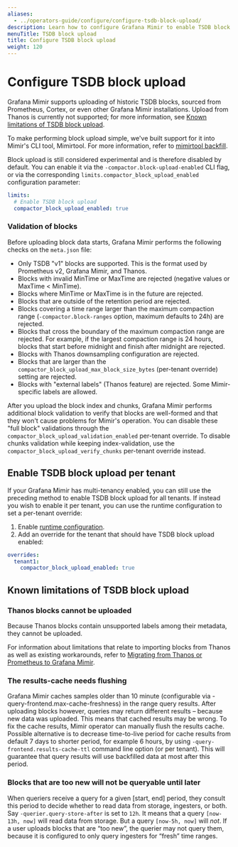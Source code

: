 ```yaml
---
aliases:
  - ../operators-guide/configure/configure-tsdb-block-upload/
description: Learn how to configure Grafana Mimir to enable TSDB block upload
menuTitle: TSDB block upload
title: Configure TSDB block upload
weight: 120
---
```


# Configure TSDB block upload

Grafana Mimir supports uploading of historic TSDB blocks, sourced from Prometheus, Cortex, or even other
Grafana Mimir installations. Upload from Thanos is currently not supported; for more information, see [Known limitations of TSDB block upload](#known-limitations-of-tsdb-block-upload).

To make performing block upload simple, we've built support for it into Mimir's CLI tool, Mimirtool. For more information, refer to [mimirtool backfill](/docs/mimir/<MIMIR_VERSION>/manage/tools/mimirtool/#backfill).

Block upload is still considered experimental and is therefore disabled by default. You can enable it via the `-compactor.block-upload-enabled`
CLI flag, or via the corresponding `limits.compactor_block_upload_enabled` configuration parameter:

```yaml
limits:
  # Enable TSDB block upload
  compactor_block_upload_enabled: true
```

### Validation of blocks

Before uploading block data starts, Grafana Mimir performs the following checks on the `meta.json` file:

- Only TSDB "v1" blocks are supported. This is the format used by Prometheus v2, Grafana Mimir, and Thanos.
- Blocks with invalid MinTime or MaxTime are rejected (negative values or MaxTime < MinTime).
- Blocks where MinTime or MaxTime is in the future are rejected.
- Blocks that are outside of the retention period are rejected.
- Blocks covering a time range larger than the maximum compaction range (`-compactor.block-ranges` option, maximum defaults to 24h) are rejected.
- Blocks that cross the boundary of the maximum compaction range are rejected. For example, if the largest compaction range is 24 hours, blocks that start before midnight and finish after midnight are rejected.
- Blocks with Thanos downsampling configuration are rejected.
- Blocks that are larger than the `compactor_block_upload_max_block_size_bytes` (per-tenant override) setting are rejected.
- Blocks with "external labels" (Thanos feature) are rejected. Some Mimir-specific labels are allowed.

After you upload the block index and chunks, Grafana Mimir performs additional block validation to verify that blocks are well-formed and that they won't cause problems for Mimir's operation.
You can disable these "full block" validations through the `compactor_block_upload_validation_enabled` per-tenant override.
To disable chunks validation while keeping index-validation, use the `compactor_block_upload_verify_chunks` per-tenant override instead.

## Enable TSDB block upload per tenant

If your Grafana Mimir has multi-tenancy enabled, you can still use the preceding method to enable
TSDB block upload for all tenants. If instead you wish to enable it per tenant, you can use the
runtime configuration to set a per-tenant override:

1. Enable [runtime configuration](../about-runtime-configuration/).
1. Add an override for the tenant that should have TSDB block upload enabled:

```yaml
overrides:
  tenant1:
    compactor_block_upload_enabled: true
```

## Known limitations of TSDB block upload

### Thanos blocks cannot be uploaded

Because Thanos blocks contain unsupported labels among their metadata, they cannot be uploaded.

For information about limitations that relate to importing blocks from Thanos as well as existing workarounds, refer to
[Migrating from Thanos or Prometheus to Grafana Mimir](/docs/mimir/<MIMIR_VERSION>/set-up/migrate/migrate-from-thanos-or-prometheus/).

### The results-cache needs flushing

Grafana Mimir caches samples older than 10 minute (configurable via -query-frontend.max-cache-freshness) in the range query results.
After uploading blocks however, queries may return different results – because new data was uploaded.
This means that cached results may be wrong.
To fix the cache results, Mimir operator can manually flush the results cache.
Possible alternative is to decrease time-to-live period for cache results from default 7 days to shorter period, for example 6 hours, by using `-query-frontend.results-cache-ttl` command line option (or per tenant).
This will guarantee that query results will use backfilled data at most after this period.

### Blocks that are too new will not be queryable until later

When queriers receive a query for a given [start, end] period, they consult this period to decide whether to read
data from storage, ingesters, or both. Say `-querier.query-store-after` is set to `12h`. It means that a query
`[now-13h, now]` will read data from storage. But a query `[now-5h, now]` will _not_. If a user uploads blocks that are
“too new”, the querier may not query them, because it is configured to only query ingesters for “fresh” time ranges.
